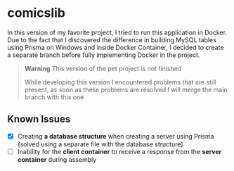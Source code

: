 # comicslib

In this version of my favorite project, I tried to run this application in Docker. Due to the fact that I discovered the difference in building MySQL tables using Prisma on Windows and inside Docker Container, I decided to create a separate branch before fully implementing Docker in the project.

> **Warning**
> This version of the pet project is not finished
>
> While developing this version I encountered problems that are still present, as soon as these problems are resolved I will merge the main branch with this one

## Known Issues

- [x] Creating **a database structure** when creating a server using Prisma (solved using a separate file with the database structure)
- [ ] Inability for the **client container** to receive a response from the **server container** during assembly
